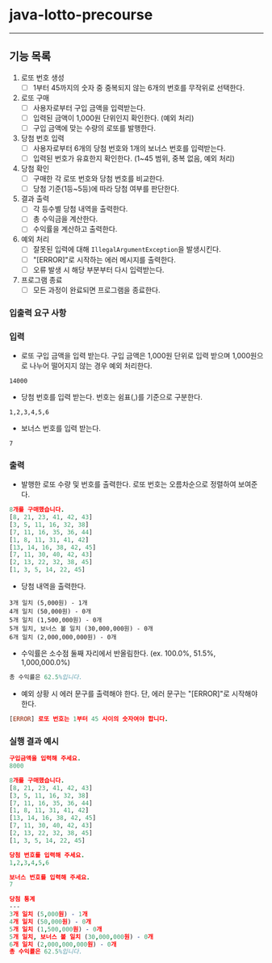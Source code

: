 # java-lotto-precourse

---

## 기능 목록

1. 로또 번호 생성
    - [ ] 1부터 45까지의 숫자 중 중복되지 않는 6개의 번호를 무작위로 선택한다.
2. 로또 구매
    - [ ] 사용자로부터 구입 금액을 입력받는다.
    - [ ] 입력된 금액이 1,000원 단위인지 확인한다. (예외 처리)
    - [ ] 구입 금액에 맞는 수량의 로또를 발행한다.
3. 당첨 번호 입력
    - [ ] 사용자로부터 6개의 당첨 번호와 1개의 보너스 번호를 입력받는다.
    - [ ] 입력된 번호가 유효한지 확인한다. (1~45 범위, 중복 없음, 예외 처리)
4. 당첨 확인
    - [ ] 구매한 각 로또 번호와 당첨 번호를 비교한다.
    - [ ] 당첨 기준(1등~5등)에 따라 당첨 여부를 판단한다.
5. 결과 출력
    - [ ] 각 등수별 당첨 내역을 출력한다.
    - [ ] 총 수익금을 계산한다.
    - [ ] 수익률을 계산하고 출력한다.
6. 예외 처리
    - [ ] 잘못된 입력에 대해 ``IllegalArgumentException``을 발생시킨다.
    - [ ] "[ERROR]"로 시작하는 에러 메시지를 출력한다.
    - [ ] 오류 발생 시 해당 부분부터 다시 입력받는다.
7. 프로그램 종료
    - [ ] 모든 과정이 완료되면 프로그램을 종료한다.

### **입출력 요구 사항**

### **입력**

- 로또 구입 금액을 입력 받는다. 구입 금액은 1,000원 단위로 입력 받으며 1,000원으로 나누어 떨어지지 않는 경우 예외 처리한다.

```
14000

```

- 당첨 번호를 입력 받는다. 번호는 쉼표(,)를 기준으로 구분한다.

```
1,2,3,4,5,6

```

- 보너스 번호를 입력 받는다.

```
7

```

### **출력**

- 발행한 로또 수량 및 번호를 출력한다. 로또 번호는 오름차순으로 정렬하여 보여준다.

```prolog
8개를 구매했습니다.
[8, 21, 23, 41, 42, 43]
[3, 5, 11, 16, 32, 38]
[7, 11, 16, 35, 36, 44]
[1, 8, 11, 31, 41, 42]
[13, 14, 16, 38, 42, 45]
[7, 11, 30, 40, 42, 43]
[2, 13, 22, 32, 38, 45]
[1, 3, 5, 14, 22, 45]

```

- 당첨 내역을 출력한다.

```
3개 일치 (5,000원) - 1개
4개 일치 (50,000원) - 0개
5개 일치 (1,500,000원) - 0개
5개 일치, 보너스 볼 일치 (30,000,000원) - 0개
6개 일치 (2,000,000,000원) - 0개

```

- 수익률은 소수점 둘째 자리에서 반올림한다. (ex. 100.0%, 51.5%, 1,000,000.0%)

```erlang
총 수익률은 62.5%입니다.

```

- 예외 상황 시 에러 문구를 출력해야 한다. 단, 에러 문구는 "[ERROR]"로 시작해야 한다.

```prolog
[ERROR] 로또 번호는 1부터 45 사이의 숫자여야 합니다.

```

### **실행 결과 예시**

```prolog
구입금액을 입력해 주세요.
8000

8개를 구매했습니다.
[8, 21, 23, 41, 42, 43]
[3, 5, 11, 16, 32, 38]
[7, 11, 16, 35, 36, 44]
[1, 8, 11, 31, 41, 42]
[13, 14, 16, 38, 42, 45]
[7, 11, 30, 40, 42, 43]
[2, 13, 22, 32, 38, 45]
[1, 3, 5, 14, 22, 45]

당첨 번호를 입력해 주세요.
1,2,3,4,5,6

보너스 번호를 입력해 주세요.
7

당첨 통계
---
3개 일치 (5,000원) - 1개
4개 일치 (50,000원) - 0개
5개 일치 (1,500,000원) - 0개
5개 일치, 보너스 볼 일치 (30,000,000원) - 0개
6개 일치 (2,000,000,000원) - 0개
총 수익률은 62.5%입니다.
```